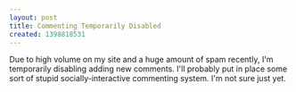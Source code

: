 ```yaml
---
layout: post
title: Commenting Temporarily Disabled
created: 1398818531
---
```

Due to high volume on my site and a huge amount of spam recently, I'm temporarily disabling adding new comments. I'll probably put in place some sort of stupid socially-interactive commenting system. I'm not sure just yet.
